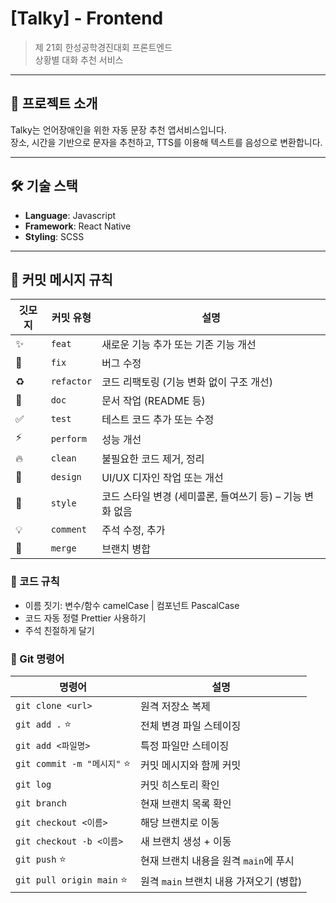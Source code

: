 # [Talky] - Frontend

> 제 21회 한성공학경진대회 프론트엔드  
> 상황별 대화 추천 서비스

---

## 📌 프로젝트 소개

Talky는 언어장애인을 위한 자동 문장 추천 앱서비스입니다.  
장소, 시간을 기반으로 문자을 추천하고, TTS를 이용해 텍스트를 음성으로 변환합니다.

---

## 🛠 기술 스택

- **Language**: Javascript
- **Framework**: React Native
- **Styling**: SCSS

---
## 🔹 커밋 메시지 규칙

| 깃모지 | 커밋 유형 | 설명 |
|-------|-----------|------|
|✨| `feat` | 새로운 기능 추가 또는 기존 기능 개선 |
|🐛| `fix` | 버그 수정 |
|♻️| `refactor` | 코드 리팩토링 (기능 변화 없이 구조 개선) |
|📝| `doc` | 문서 작업 (README 등) |
|✅| `test` | 테스트 코드 추가 또는 수정 |
|⚡️| `perform` | 성능 개선 |
|🔥| `clean` | 불필요한 코드 제거, 정리 |
|💄| `design` | UI/UX 디자인 작업 또는 개선 |
|🎨| `style` | 코드 스타일 변경 (세미콜론, 들여쓰기 등) – 기능 변화 없음 |
|💡| `comment` | 주석 수정, 추가 |
|🔀| `merge` | 브랜치 병합 |

### 🔹 코드 규칙

- 이름 짓기: 변수/함수 camelCase | 컴포넌트 PascalCase
- 코드 자동 정렬 Prettier 사용하기
- 주석 친절하게 달기

### 🔹 Git 명령어

| 명령어                      | 설명                                    |
| --------------------------- | --------------------------------------- |
| `git clone <url>`           | 원격 저장소 복제                        |
| `git add .` ⭐              | 전체 변경 파일 스테이징                 |
| `git add <파일명>`          | 특정 파일만 스테이징                    |
| `git commit -m "메시지"` ⭐ | 커밋 메시지와 함께 커밋                 |
| `git log`                   | 커밋 히스토리 확인                      |
| `git branch`                | 현재 브랜치 목록 확인                   |
| `git checkout <이름>`       | 해당 브랜치로 이동                      |
| `git checkout -b <이름>`    | 새 브랜치 생성 + 이동                   |
| `git push` ⭐               | 현재 브랜치 내용을 원격 `main`에 푸시   |
| `git pull origin main` ⭐   | 원격 `main` 브랜치 내용 가져오기 (병합) |

